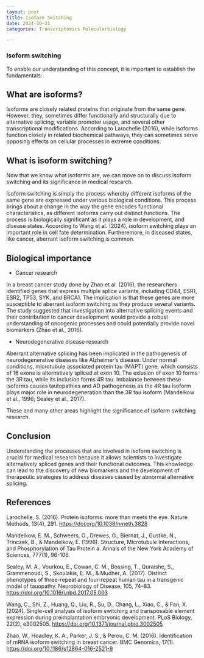 ```yaml
---
layout: post
title: Isoform Switching
date: 2024-10-31
categories: Transcriptomics Molecularbiology

---
```


### Isoform switching

To enable our understanding of this concept, it is important to establish the fundamentals:

## What are isoforms?

Isoforms are closely related proteins that originate from the same gene. However, they, sometimes differ functionally and structurally due to alternative splicing, variable promoter usage, and several other transcriptional modifications. According to Larochelle (2016), while isoforms function closely in related biochemical pathways, they can sometimes serve opposing effects on cellular processes in extreme conditions.

## What is isoform switching?

Now that we know what isoforms are, we can move on to discuss isoform switching and its significance in medical research.

Isoform switching is simply the process whereby different isoforms of the same gene are expressed under various biological conditions. This process brings about a change in the way the gene encodes functional characteristics, as different isoforms carry out distinct functions. The process is biologically significant as it plays a role in development, and disease states. According to Wang et al. (2024), isoform switching plays an important role in cell fate determination. Furtheremore, in diseased states, like cancer, aberrant isoform switching is common.

## Biological importance

* Cancer research

In a breast cancer study done by Zhao et al. (2016), the researchers identified genes that express multiple splice variants, including CD44, ESR1, ESR2, TP53, SYK, and BRCA1. The implication is that these genes are more susceptible to aberrant isoform switching as they produce several variants. The study suggested that investigation into alternative splicing events and their contribution to cancer development would provide a robust understanding of oncogenic processes and could potentially provide novel biomarkers (Zhao et al., 2016).

* Neurodegenerative disease research 

Aberrant alternative splicing has been implicated in the pathogenesis of neurodegenerative diseases like Alzheimer’s disease. Under normal conditions, microtubule associated protein tau (MAPT) gene, which consists of 16 exons is alternatively spliced at exon 10. The exlusion of exon 10 forms the 3R tau, while its inclusion forms 4R tau. Imbalance between these isoforms causes tautopathies and AD pathogenesis as the 4R tau isoform plays major role in neurodegeneration than the 3R tau isoform (Mandelkow et al., 1996;  Sealey et al., 2017).

These and many other areas highlight the significance of isoform switching research.

## Conclusion

Understanding the processes that are involved in isoform switching is crucial for medical research because it allows scientists to investigate alternatively spliced genes and their functional outcomes. This knowledge can lead to the discovery of new biomarkers and the development of therapeutic strategies to address diseases caused by abnormal alternative splicing.

## References 

Larochelle, S. (2016). Protein isoforms: more than meets the eye. Nature Methods, 13(4), 291. https://doi.org/10.1038/nmeth.3828

Mandelkow, E. M., Schweers, O., Drewes, G., Biernat, J., Gustke, N., Trinczek, B., & Mandelkow, E. (1996). Structure, Microtubule Interactions, and Phosphorylation of Tau Protein a. Annals of the New York Academy of Sciences, 777(1), 96-106.

Sealey, M. A., Vourkou, E., Cowan, C. M., Bossing, T., Quraishe, S., Grammenoudi, S., Skoulakis, E. M., & Mudher, A. (2017). Distinct phenotypes of three-repeat and four-repeat human tau in a transgenic model of tauopathy. Neurobiology of Disease, 105, 74–83. https://doi.org/10.1016/j.nbd.2017.05.003

Wang, C., Shi, Z., Huang, Q., Liu, R., Su, D., Chang, L., Xiao, C., & Fan, X. (2024). Single-cell analysis of isoform switching and transposable element expression during preimplantation embryonic development. PLoS Biology, 22(2), e3002505. https://doi.org/10.1371/journal.pbio.3002505

Zhao, W., Hoadley, K. A., Parker, J. S., & Perou, C. M. (2016). Identification of mRNA isoform switching in breast cancer. BMC Genomics, 17(1). https://doi.org/10.1186/s12864-016-2521-9



